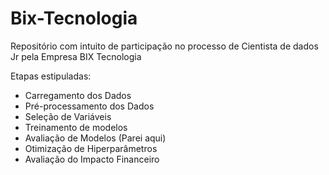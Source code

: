 # Bix-Tecnologia

Repositório com intuito de participação no processo de Cientista de dados Jr pela Empresa BIX Tecnologia

Etapas estipuladas:

* Carregamento dos Dados
* Pré-processamento dos Dados
* Seleção de Variáveis
* Treinamento de modelos
* Avaliação de Modelos (Parei aqui)
* Otimização de Hiperparâmetros
* Avaliação do Impacto Financeiro
